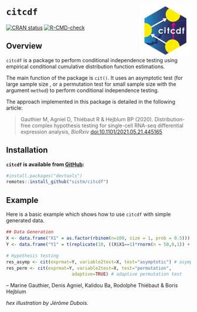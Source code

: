 
<!-- README.md is generated from README.Rmd. Please edit that file -->

# `citcdf` <a><img src='man/figures/logo.svg' align="right" height="139" /></a>

[![CRAN
status](https://www.r-pkg.org/badges/version/citcdf)](https://CRAN.R-project.org/package=citcdf)
[![R-CMD-check](https://github.com/sistm/citcdf/workflows/R-CMD-check/badge.svg)](https://github.com/sistm/citcdf/actions)

## Overview

`citcdf` is a package to perform conditional independence testing using
empirical conditional cumulative distribution function estimations.

The main function of the package is `cit()`. It uses an asymptotic test
(for large sample size , or a permutation test for small sample size
with the argument `method`) to perform conditional independence testing.

The approach implemented in this package is detailed in the following
article:

> Gauthier M, Agniel D, Thiébaut R & Hejblum BP (2020).
> Distribution-free complex hypothesis testing for single-cell RNA-seq
> differential expression analysis, *BioRxiv*
> [doi:10.1101/2021.05.21.445165](https://doi.org/10.1101/2021.05.21.445165)

## Installation

**`citcdf` is available from
[GitHub](https://github.com/sistm/citcdf):**

``` r
#install.packages("devtools")
remotes::install_github("sistm/citcdf")
```

## Example

Here is a basic example which shows how to use `citcdf` with simple
generated data.

``` r
## Data Generation
X <- data.frame("X1" = as.factor(rbinom(n=100, size = 1, prob = 0.5)))
Y <- data.frame("Y1" = t(replicate(10, ((X$X1==1)*rnorm(n = 50,0,1)) + ((X$X1==0)*rnorm(n = 50,0.5,1)))))
```

``` r
# Hypothesis testing
res_asymp <- cit(exprmat=Y, variable2test=X, test="asymptotic") # asymptotic test
res_perm <- cit(exprmat=Y, variable2test=X, test="permutation",
                         adaptive=TRUE) # adaptive permutation test
```

– Marine Gauthier, Denis Agniel, Kalidou Ba, Rodolphe Thiébaut & Boris
Hejblum

*hex illustration by Jérôme Dubois.*
